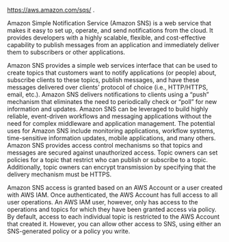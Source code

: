 https://aws.amazon.com/sqs/ . 

Amazon Simple Notification Service (Amazon SNS) is a web service that makes it easy to set up, operate, and send notifications from the cloud. It provides developers with a highly scalable, flexible, and cost-effective capability to publish messages from an application and immediately deliver them to subscribers or other applications.

Amazon SNS provides a simple web services interface that can be used to create topics that customers want to notify applications (or people) about, subscribe clients to these topics, publish messages, and have these messages delivered over clients’ protocol of choice (i.e., HTTP/HTTPS, email, etc.). Amazon SNS delivers notifications to clients using a “push” mechanism that eliminates the need to periodically check or “poll” for new information and updates. Amazon SNS can be leveraged to build highly reliable, event-driven workflows and messaging applications without the need for complex middleware and application management. The potential uses for Amazon SNS include monitoring applications, workflow systems, time-sensitive information updates, mobile applications, and many others. Amazon SNS provides access control mechanisms so that topics and messages are secured against unauthorized access. Topic owners can set policies for a topic that restrict who can publish or subscribe to a topic. Additionally, topic owners can encrypt transmission by specifying that the delivery mechanism must be HTTPS.

Amazon SNS access is granted based on an AWS Account or a user created with AWS IAM. Once authenticated, the AWS Account has full access to all user operations. An AWS IAM user, however, only has access to the operations and topics for which they have been granted access via policy. By default, access to each individual topic is restricted to the AWS Account that created it. However, you can allow other access to SNS, using either an SNS-generated policy or a policy you write.
